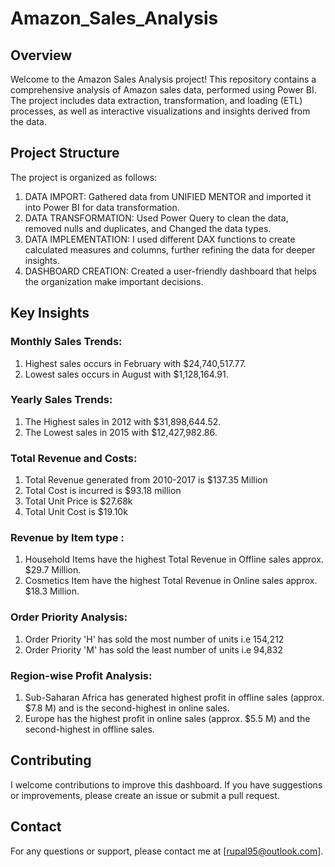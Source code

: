 # Amazon_Sales_Analysis
## Overview
Welcome to the Amazon Sales Analysis project! This repository contains a comprehensive analysis of Amazon sales data, performed using Power BI. The project includes data extraction, transformation, and loading (ETL) processes, as well as interactive visualizations and insights derived from the data.

## Project Structure
The project is organized as follows:
1. DATA IMPORT: Gathered data from UNIFIED MENTOR and imported it into Power BI for data transformation.
2. DATA TRANSFORMATION: Used Power Query to clean the data, removed nulls and duplicates, and Changed the data types.
3. DATA IMPLEMENTATION: I used different DAX functions to create calculated measures and columns, further refining the data for deeper insights.
4. DASHBOARD CREATION: Created a user-friendly dashboard that helps the organization make important decisions.

## Key Insights
### Monthly Sales Trends:
1. Highest sales occurs in February with $24,740,517.77.
2. Lowest sales occurs in August with $1,128,164.91.

### Yearly Sales Trends:
1. The Highest sales in 2012 with $31,898,644.52.
2. The Lowest sales in 2015 with $12,427,982.86.

### Total Revenue and Costs:
1. Total Revenue generated from 2010-2017 is $137.35 Million
2. Total Cost is incurred is $93.18 million
3. Total Unit Price is $27.68k
4. Total Unit Cost is  $19.10k

### Revenue by Item type :
1. Household Items have the highest Total Revenue in Offline sales approx. $29.7 Million.
2. Cosmetics Item have the highest Total Revenue in Online sales approx. $18.3 Million.

### Order Priority Analysis:
1. Order Priority 'H' has sold the most number of units i.e 154,212
2. Order Priority 'M' has sold the least number of units i.e 94,832

### Region-wise Profit Analysis:
1. Sub-Saharan Africa has generated highest profit in offline sales (approx. $7.8 M) and is the second-highest in online sales.
2. Europe has the highest profit in online sales (approx. $5.5 M) and the second-highest in offline sales.

## Contributing
I welcome contributions to improve this dashboard. If you have suggestions or improvements, please create an issue or submit a pull request.

## Contact
For any questions or support, please contact me at [rupal95@outlook.com].
